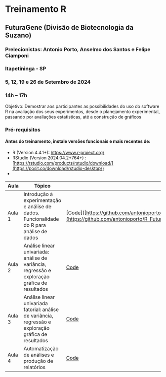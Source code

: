 # Treinamento R 


## FuturaGene (Divisão de Biotecnologia da Suzano)
### Prelecionistas: Antonio Porto, Anselmo dos Santos e Felipe Ciamponi


### Itapetininga - SP
### 5, 12, 19 e 26 de Setembro de 2024
### 14h – 17h


Objetivo: Demostrar aos participantes as possibilidades do uso do software R na avaliação dos seus
experimentos, desde o planejamento experimental, passando por avaliações estatisticas, até a 
construção de gráficos

### Pré-requisitos
#### Antes do treinamento, instale versões funcionais e mais recentes de:
+	R (Version 4.4.1+): [https://www.r-project.org/	](https://cran.r-project.org/bin/windows/base/)
+  RStudio (Version 2024.04.2+764+) : [https://rstudio.com/products/rstudio/download/](https://posit.co/download/rstudio-desktop/)
+  

|   **Aula**     |     **Tópico**       |    **Código**        |
| ------------  | ----------------|  ------------- |         
| Aula 1   | Introdução à experimentação e análise de dados. Funcionalidade do R para análise de dados |    [Code]([https://github.com/antonioporto](https://github.com/antonioporto/R_FuturaGene/blob/main/Fun%C3%A7%C3%B5es%20b%C3%A1sicas%20R%20setembro%20de%202024.R)  |     
| Aula 2   | Análise linear univariada: análise de variância, regressão e exploração gráfica de resultados  |      [Code](https://github.com/antonioporto)    |
| Aula 3   | Análise linear univariada fatorial: análise de variância, regressão e exploração gráfica de resultados  |      [Code](https://github.com/antonioporto/)   |
| Aula 4   | Automatização de análises e produção de relatórios  |      [Code](https://github.com/antonioporto)    |
